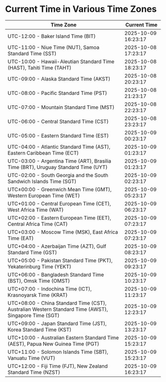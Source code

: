 # Current Time in Various Time Zones

| Time Zone | Current Time |
|-----------|--------------|
| UTC-12:00 - Baker Island Time (BIT) | 2025-10-09 16:23:17 |
| UTC-11:00 - Niue Time (NUT), Samoa Standard Time (SST) | 2025-10-08 17:23:17 |
| UTC-10:00 - Hawaii-Aleutian Standard Time (HAST), Tahiti Time (TAHT) | 2025-10-08 18:23:17 |
| UTC-09:00 - Alaska Standard Time (AKST) | 2025-10-08 20:23:17 |
| UTC-08:00 - Pacific Standard Time (PST) | 2025-10-08 21:23:17 |
| UTC-07:00 - Mountain Standard Time (MST) | 2025-10-08 22:23:17 |
| UTC-06:00 - Central Standard Time (CST) | 2025-10-08 23:23:17 |
| UTC-05:00 - Eastern Standard Time (EST) | 2025-10-09 00:23:17 |
| UTC-04:00 - Atlantic Standard Time (AST), Eastern Caribbean Time (ECT) | 2025-10-09 01:23:17 |
| UTC-03:00 - Argentina Time (ART), Brasília Time (BRT), Uruguay Standard Time (UYT) | 2025-10-09 01:23:17 |
| UTC-02:00 - South Georgia and the South Sandwich Islands Time (SGT) | 2025-10-09 02:23:17 |
| UTC±00:00 - Greenwich Mean Time (GMT), Western European Time (WET) | 2025-10-09 05:23:17 |
| UTC+01:00 - Central European Time (CET), West Africa Time (WAT) | 2025-10-09 06:23:17 |
| UTC+02:00 - Eastern European Time (EET), Central Africa Time (CAT) | 2025-10-09 07:23:17 |
| UTC+03:00 - Moscow Time (MSK), East Africa Time (EAT) | 2025-10-09 07:23:17 |
| UTC+04:00 - Azerbaijan Time (AZT), Gulf Standard Time (GST) | 2025-10-09 08:23:17 |
| UTC+05:00 - Pakistan Standard Time (PKT), Yekaterinburg Time (YEKT) | 2025-10-09 09:23:17 |
| UTC+06:00 - Bangladesh Standard Time (BST), Omsk Time (OMST) | 2025-10-09 10:23:17 |
| UTC+07:00 - Indochina Time (ICT), Krasnoyarsk Time (KRAT) | 2025-10-09 11:23:17 |
| UTC+08:00 - China Standard Time (CST), Australian Western Standard Time (AWST), Singapore Time (SGT) | 2025-10-09 12:23:17 |
| UTC+09:00 - Japan Standard Time (JST), Korea Standard Time (KST) | 2025-10-09 13:23:17 |
| UTC+10:00 - Australian Eastern Standard Time (AEST), Papua New Guinea Time (PGT) | 2025-10-09 15:23:17 |
| UTC+11:00 - Solomon Islands Time (SBT), Vanuatu Time (VUT) | 2025-10-09 15:23:17 |
| UTC+12:00 - Fiji Time (FJT), New Zealand Standard Time (NZST) | 2025-10-09 16:23:17 |
